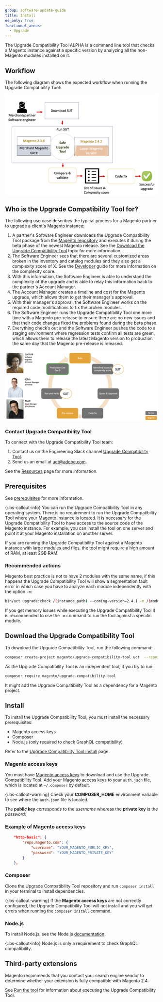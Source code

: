 ```yaml
---
group: software-update-guide
title: Install
ee_only: True
functional_areas:
  - Upgrade
---
```


The Upgrade Compatibility Tool ALPHA is a command line tool that checks a Magento instance against a specific version by analyzing all the non-Magento modules installed on it.

## Workflow

The following diagram shows the expected workflow when running the Upgrade Compatibility Tool:

![Upgrade Compatibility Tool Diagram](img/mvp-diagram-v2.png)

## Who is the Upgrade Compatibility Tool for?

The following use case describes the typical process for a Magento partner to upgrade a client's Magento instance:

1. A partner's Software Engineer downloads the Upgrade Compatibility Tool package from the [Magento repository](https://repo.magento.com/) and executes it during the beta phase of the newest Magento release. See the [Download the Upgrade Compatibility Tool]({{site.baseurl}}/upgrade-compatibility-tool/install.html) topic for more information.
1. The Software Engineer sees that there are several customized areas broken in the inventory and catalog modules and they also get a complexity score of X. See the [Developer]({{site.baseurl}}/upgrade-compatibility-tool/developer.html) guide for more information on the complexity score.
1. With this information, the Software Engineer is able to understand the complexity of the upgrade and is able to relay this information back to the partner's Account Manager.
1. The Account Manager creates a timeline and cost for the Magento upgrade, which allows them to get their manager's approval.
1. With their manager's approval, the Software Engineer works on the required code modifications to fix the broken modules.
1. The Software Engineer runs the Upgrade Compatibility Tool one more time with a Magento pre-release to ensure there are no new issues and that their code changes fixed the problems found during the beta phase.
1. Everything check’s out and the Software Engineer pushes the code to a staging environment where regression tests confirm all tests are green, which allows them to release the latest Magento version to production the same day that the Magento pre-release is released.

![Upgrade Compatibility Tool audience](img/audience-uct.png)

### Contact Upgrade Compatibility Tool

To connect with the Upgrade Compatibility Tool team:

1. Contact us on the Engineering Slack channel [Upgrade Compatibility Tool](https://magentocommeng.slack.com/archives/C019Y143U9F).
2. Send us an email at [uct@adobe.com](mailto:uct@adobe.com).

See the [Resources]({{site.baseurl}}/community/resources/resources.html) page for more information.

## Prerequisites

See [prerequisites]({{site.baseurl}}/upgrade-compatibility-tool/prerequisites.html) for more information.

{:.bs-callout-info}
You can run the Upgrade Compatibility Tool in any operating system. There is no requirement to run the Upgrade Compatibility Tool where your Magento instance is located. It is necessary for the Upgrade Compatibility Tool to have access to the source code of the Magento instance. For example, you can install the tool on one server and point it at your Magento installation on another server.

If you are running the Upgrade Compatibility Tool against a Magento instance with large modules and files, the tool might require a high amount of RAM, at least 2GB RAM.

### Recommended actions

Magento best practice is not to have 2 modules with the same name, if this happens the Upgrade Compatibility Tool will show a segmentation fault error in which case you have to analyze each module independently with the option `-m`:

```bash
bin/uct upgrade:check /(instance_path) --coming-version=2.4.1 -m /(module_path)
```

If you get memory issues while executing the Upgrade Compatibility Tool it is recommended to use the `-m` command to run the tool against a specific module.

## Download the Upgrade Compatibility Tool

To download the Upgrade Compatibility Tool, run the following command:

```bash
composer create-project magento/upgrade-compatibility-tool uct  --repository https://repo.magento.com
```

As the Upgrade Compatibility Tool is an independent tool, if you try to run:

```bash
composer require magento/upgrade-compatibility-tool
```

It might add the Upgrade Compatibility Tool as a dependency for a Magento project.

## Install

To install the Upgrade Compatibility Tool, you must install the necessary prerequisites:

*  Magento access keys
*  Composer
*  Node.js (only required to check GraphQL compatibility)

Refer to the [Upgrade Compatibility Tool install]({{site.baseurl}}/upgrade-compatibility-tool/install.html#install) page.

### Magento access keys

You must have [Magento access keys]({{site.baseurl}}/marketplace/sellers/profile-information.html#access-keys) to download and use the Upgrade Compatibility Tool. Add your Magento access keys to your `auth.json` file, which is located at `~/.composer` by default.

{:.bs-callout-warning}
Check your **COMPOSER_HOME** environment variable to see where the `auth.json` file is located.

The **public key** corresponds to the _username_ whereas the **private key** is the _password_:

### Example of Magento access keys

```json
    "http-basic": {
        "repo.magento.com": {
            "username": "YOUR_MAGENTO_PUBLIC_KEY",
            "password": "YOUR_MAGENTO_PRIVATE_KEY"
        }
    },
```

### Composer

Clone the Upgrade Compatibility Tool repository and run `composer install` in your terminal to install dependencies.

{:.bs-callout-warning}
If the **Magento access keys** are not correctly configured, the Upgrade Compatibility Tool will not install and you will get errors when running the `composer install` command.

### Node.js

To install Node.js, see the Node.js [documentation](https://nodejs.dev/learn/how-to-install-nodejs).

{:.bs-callout-info}
Node.js is only a requirement to check GraphQL compatibility.

## Third-party extensions

Magento recommends that you contact your search engine vendor to determine whether your extension is fully compatible with Magento 2.4.

See [Run the tool]({{site.baseurl}}/upgrade-compatibility-tool/run.html) for information about executing the Upgrade Compatibility Tool.